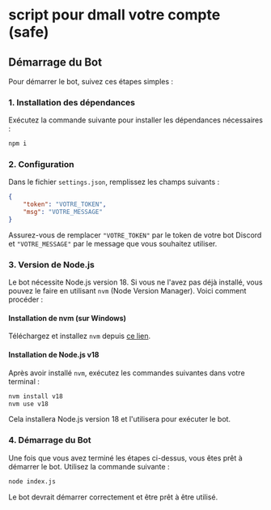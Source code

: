 # script pour dmall votre compte (safe)

## Démarrage du Bot

Pour démarrer le bot, suivez ces étapes simples :

### 1. Installation des dépendances

Exécutez la commande suivante pour installer les dépendances nécessaires :

```bash
npm i
```

### 2. Configuration

Dans le fichier `settings.json`, remplissez les champs suivants :

```json
{
    "token": "VOTRE_TOKEN",
    "msg": "VOTRE_MESSAGE"
}
```

Assurez-vous de remplacer `"VOTRE_TOKEN"` par le token de votre bot Discord et `"VOTRE_MESSAGE"` par le message que vous souhaitez utiliser.

### 3. Version de Node.js

Le bot nécessite Node.js version 18. Si vous ne l'avez pas déjà installé, vous pouvez le faire en utilisant `nvm` (Node Version Manager). Voici comment procéder :

#### Installation de nvm (sur Windows)

Téléchargez et installez `nvm` depuis [ce lien](https://github.com/coreybutler/nvm-windows/releases/download/1.1.12/nvm-setup.exe).

#### Installation de Node.js v18

Après avoir installé `nvm`, exécutez les commandes suivantes dans votre terminal :

```bash
nvm install v18
nvm use v18
```

Cela installera Node.js version 18 et l'utilisera pour exécuter le bot.

### 4. Démarrage du Bot

Une fois que vous avez terminé les étapes ci-dessus, vous êtes prêt à démarrer le bot. Utilisez la commande suivante :

```bash
node index.js
```

Le bot devrait démarrer correctement et être prêt à être utilisé.
